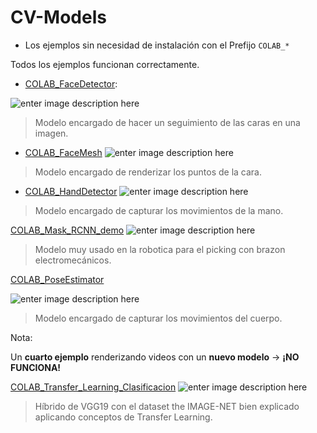 # CV-Models

- Los ejemplos sin necesidad de instalación con el Prefijo `COLAB_*`


Todos los ejemplos funcionan correctamente.

* [COLAB_FaceDetector](https://github.com/Juan-glitch/CV-Models/blob/main/COLAB_FaceDetector.ipynb "COLAB_FaceDetector.ipynb"):

![enter image description here](https://user-images.githubusercontent.com/31125521/57224752-ad3dc080-700a-11e9-85b9-1357b9f9bca4.gif)
> Modelo encargado de hacer un seguimiento de las caras en una imagen.

*  [COLAB_FaceMesh](https://github.com/Juan-glitch/CV-Models/blob/main/COLAB_FaceMesh.ipynb "COLAB_FaceMesh.ipynb")
![enter image description here](https://google.github.io/mediapipe/images/face_mesh_ar_effects.gif)
> Modelo encargado de renderizar los puntos de la cara.


* [COLAB_HandDetector](https://github.com/Juan-glitch/CV-Models/blob/main/COLAB_HandDetector.ipynb "COLAB_HandDetector.ipynb")
![enter image description here](https://pythonawesome.com/content/images/2021/05/Fingers-Distance.jpg)
> Modelo encargado de capturar los movimientos de la mano.

[COLAB_Mask_RCNN_demo](https://github.com/Juan-glitch/CV-Models/blob/main/COLAB_Mask_RCNN_demo.ipynb "COLAB_Mask_RCNN_demo.ipynb")
![enter image description here](https://i.ytimg.com/vi/2TikTv6PWDw/maxresdefault.jpg)
> Modelo muy usado en la robotica para el picking con brazon electromecánicos.


[COLAB_PoseEstimator](https://github.com/Juan-glitch/CV-Models/blob/main/COLAB_PoseEstimator.ipynb "COLAB_PoseEstimator.ipynb")

![enter image description here](https://automaticaddison.com/wp-content/uploads/2021/03/human_pose_gif-1.gif)

> Modelo encargado de capturar los movimientos del cuerpo.

Nota:

Un **cuarto ejemplo** renderizando videos con un **nuevo modelo** -> **¡NO FUNCIONA!**

[COLAB_Transfer_Learning_Clasificacion](https://github.com/Juan-glitch/CV-Models/blob/main/COLAB_Transfer_Learning_Clasificacion.ipynb "COLAB_Transfer_Learning_Clasificacion.ipynb")
![enter image description here](https://i.pinimg.com/originals/58/72/e3/5872e3b3c8bc9593b2ebfadd541a127a.gif)
> Híbrido de VGG19 con el dataset the IMAGE-NET bien explicado aplicando conceptos de Transfer Learning.



